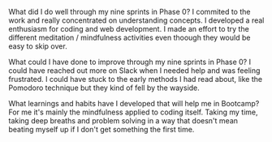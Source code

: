 What did I do well through my nine sprints in Phase 0? 
I commited to the work and really concentrated on understanding concepts. I developed a real enthusiasm for coding and web development. I made an effort to try the different meditation / mindfulness activities even thoough they would be easy to skip over. 

What could I have done to improve through my nine sprints in Phase 0?
I could have reached out more on Slack when I needed help and was feeling frustrated. I could have stuck to the early methods I had read about, like the Pomodoro technique but they kind of fell by the wayside. 

What learnings and habits have I developed that will help me in Bootcamp?
For me it's mainly the mindfulness applied to coding itself. Taking my time, taking deep breaths and problem solving in a way that doesn't mean beating myself up if I don't get something the first time. 